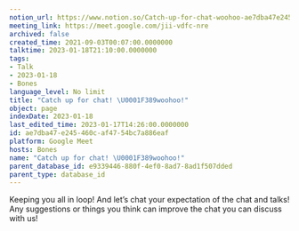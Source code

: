 ```yaml
---
notion_url: https://www.notion.so/Catch-up-for-chat-woohoo-ae7dba47e245460caf4754bc7a886eaf
meeting_link: https://meet.google.com/jii-vdfc-nre
archived: false
created_time: 2021-09-03T00:07:00.0000000
talktime: 2023-01-18T21:10:00.0000000
tags:
- Talk
- 2023-01-18
- Bones
language_level: No limit
title: "Catch up for chat! \U0001F389woohoo!"
object: page
indexDate: 2023-01-18
last_edited_time: 2023-01-17T14:26:00.0000000
id: ae7dba47-e245-460c-af47-54bc7a886eaf
platform: Google Meet
hosts: Bones
name: "Catch up for chat! \U0001F389woohoo!"
parent_database_id: e9339446-880f-4ef0-8ad7-8ad1f507dded
parent_type: database_id
---
```


Keeping you all in loop! And let’s chat your expectation of the chat and talks!
Any suggestions or things you think can improve the chat you can discuss with us!





